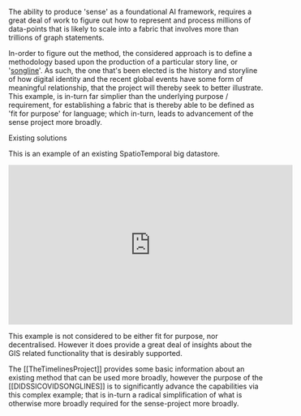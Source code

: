 The ability to produce 'sense' as a foundational AI framework, requires a great deal of work to figure out how to represent and process millions of data-points that is likely to scale into a fabric that involves more than trillions of graph statements.

In-order to figure out the method, the considered approach is to define a methodology based upon the production of a particular story line, or '[songline](https://en.wikipedia.org/wiki/Songline)'.  As such, the one that's been elected is the history and storyline of how digital identity and the recent global events have some form of meaningful relationship, that the project will thereby seek to better illustrate.   This example, is in-turn far simplier than the underlying purpose / requirement, for establishing a fabric that is thereby able to be defined as 'fit for purpose' for language; which in-turn, leads to advancement of the sense project more broadly. 

Existing solutions

This is an example of an existing SpatioTemporal big datastore. 

<iframe width="560" height="315" src="https://www.youtube.com/embed/iW7_w9Evr6c" title="YouTube video player" frameborder="0" allow="accelerometer; autoplay; clipboard-write; encrypted-media; gyroscope; picture-in-picture; web-share" allowfullscreen></iframe>

This example is not considered to be either fit for purpose, nor decentralised.  However it does provide a great deal of insights about the GIS related functionality that is desirably supported. 

The [[TheTimelinesProject]] provides some basic information about an existing method that can be used more broadly, however the purpose of the [[DIDSSICOVIDSONGLINES]] is to significantly advance the capabilities via this complex example; that is in-turn a radical simplification of what is otherwise more broadly required for the sense-project more broadly.